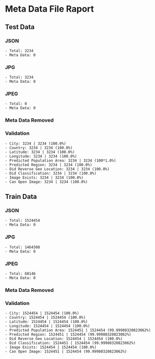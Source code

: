 # Meta Data File Raport

## Test Data
### JSON
    - Total: 3234
    - Meta Data: 0
### JPG
    - Total: 3234
    - Meta Data: 0
### JPEG
    - Total: 0
    - Meta Data: 0
### Meta Data Removed
### Validation
    - City: 3234 | 3234 (100.0%)
    - Country: 3234 | 3234 (100.0%)
    - Latitude: 3234 | 3234 (100.0%)
    - Longitude: 3234 | 3234 (100.0%)
    - Predicted Population Area: 3234 | 3234 (100*1.0%)
    - Predicted Region: 3234 | 3234 (100.0%)
    - Did Reverse Geo Location: 3234 | 3234 (100.0%)
    - Did Classification: 3234 | 3234 (100.0%)
    - Image Exists: 3234 | 3234 (100.0%)
    - Can Open Image: 3234 | 3234 (100.0%)
## Train Data
### JSON
    - Total: 1524454
    - Meta Data: 0
### JPG
    - Total: 1464308
    - Meta Data: 0
### JPEG
    - Total: 60146
    - Meta Data: 0
### Meta Data Removed
### Validation
    - City: 1524454 | 1524454 (100.0%)
    - Country: 1524454 | 1524454 (100.0%)
    - Latitude: 1524454 | 1524454 (100.0%)
    - Longitude: 1524454 | 1524454 (100.0%)
    - Predicted Population Area: 1524451 | 1524454 (99.99980320823062%)
    - Predicted Region: 1524451 | 1524454 (99.99980320823062%)
    - Did Reverse Geo Location: 1524454 | 1524454 (100.0%)
    - Did Classification: 1524451 | 1524454 (99.99980320823062%)
    - Image Exists: 1524454 | 1524454 (100.0%)
    - Can Open Image: 1524451 | 1524454 (99.99980320823062%)
